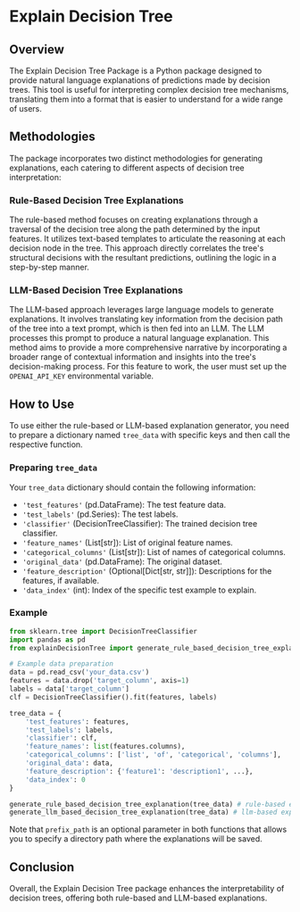 # Explain Decision Tree

## Overview
The Explain Decision Tree Package is a Python package designed to provide natural language explanations of predictions made by decision trees. This tool is useful for interpreting complex decision tree mechanisms, translating them into a format that is easier to understand for a wide range of users.

## Methodologies
The package incorporates two distinct methodologies for generating explanations, each catering to different aspects of decision tree interpretation:

### Rule-Based Decision Tree Explanations
The rule-based method focuses on creating explanations through a traversal of the decision tree along the path determined by the input features. It utilizes text-based templates to articulate the reasoning at each decision node in the tree. This approach directly correlates the tree's structural decisions with the resultant predictions, outlining the logic in a step-by-step manner.

### LLM-Based Decision Tree Explanations
The LLM-based approach leverages large language models to generate explanations. It involves translating key information from the decision path of the tree into a text prompt, which is then fed into an LLM. The LLM processes this prompt to produce a natural language explanation. This method aims to provide a more comprehensive narrative by incorporating a broader range of contextual information and insights into the tree's decision-making process. For this feature to work, the user must set up the `OPENAI_API_KEY` environmental variable.

## How to Use
To use either the rule-based or LLM-based explanation generator, you need to prepare a dictionary named `tree_data` with specific keys and then call the respective function.

### Preparing `tree_data`
Your `tree_data` dictionary should contain the following information:

- `'test_features'` (pd.DataFrame): The test feature data.
- `'test_labels'` (pd.Series): The test labels.
- `'classifier'` (DecisionTreeClassifier): The trained decision tree classifier.
- `'feature_names'` (List[str]): List of original feature names.
- `'categorical_columns'` (List[str]): List of names of categorical columns.
- `'original_data'` (pd.DataFrame): The original dataset.
- `'feature_description'` (Optional[Dict[str, str]]): Descriptions for the features, if available.
- `'data_index'` (int): Index of the specific test example to explain.

### Example
```python
from sklearn.tree import DecisionTreeClassifier
import pandas as pd
from explainDecisionTree import generate_rule_based_decision_tree_explanation, generate_llm_based_decision_tree_explanation

# Example data preparation
data = pd.read_csv('your_data.csv')
features = data.drop('target_column', axis=1)
labels = data['target_column']
clf = DecisionTreeClassifier().fit(features, labels)

tree_data = {
    'test_features': features,
    'test_labels': labels,
    'classifier': clf,
    'feature_names': list(features.columns),
    'categorical_columns': ['list', 'of', 'categorical', 'columns'],
    'original_data': data,
    'feature_description': {'feature1': 'description1', ...},
    'data_index': 0
}

generate_rule_based_decision_tree_explanation(tree_data) # rule-based explanation
generate_llm_based_decision_tree_explanation(tree_data) # llm-based explanation

```

Note that `prefix_path` is an optional parameter in both functions that allows you to specify a directory path where the explanations will be saved.

## Conclusion

Overall, the Explain Decision Tree package enhances the interpretability of decision trees, offering both rule-based and LLM-based explanations.




